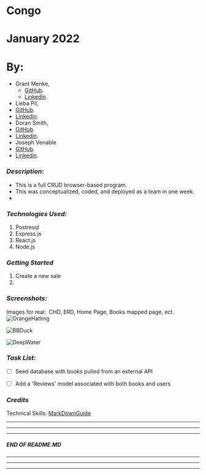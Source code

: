 # Congo
# January 2022
# By:
* Grant Menke, 
  * [GitHub](https://github.com/gmenke54).
  * [Linkedin](https://www.linkedin.com/in/grantmenke/).
* Lieba Pil,
 * [GitHub](https://github.com/liebapil).
 * [Linkedin](https://www.linkedin.com/in/lieba-pil/).
* Doran Smith, 
 * [GitHub](https://github.com/andora814).
 * [Linkedin](https://www.linkedin.com/in/dorancsmith/).
* Joseph Venable
 * [GitHub](https://github.com/JJVenable).
 * [Linkedin](https://www.linkedin.com/in/jjvenable).


### ***Description:***
* This is a full CRUD browser-based program.
* This was conceptualized, coded, and deployed as a team in one week. 
* 


### ***Technologies Used:***
1. Postresql
2. Express.js
3. React.js
4. Node.js

### ***Getting Started***
  1) Create a new sale
  2) 

### ***Screenshots:***

Images for real: 
CHD, ERD, Home Page, Books mapped page, ect. 
![OrangeHatImg](https://external-content.duckduckgo.com/iu/?u=https%3A%2F%2Fnwfilm.org%2Fapp%2Fuploads%2F2016%2F07%2Ftumblr_niwljvAz0h1qzs1n8o1_1280.jpg&f=1&nofb=1)

![BBDuck](https://external-content.duckduckgo.com/iu/?u=https%3A%2F%2F4kwallpaper.wiki%2Fwp-content%2Fuploads%2F2019%2F07%2F171906.jpg&f=1&nofb=1)

![DeepWater](https://external-content.duckduckgo.com/iu/?u=https%3A%2F%2Ftse1.mm.bing.net%2Fth%3Fid%3DOIP.pNVzNwRxz2tmjdfRTVQjRQHaEL%26pid%3DApi&f=1)

### ***Task List:***
- [ ] Seed database with books pulled from an external API
- [ ] Add a 'Reviews' model associated with both books and users


### ***Credits***


Technical Skills:
[MarkDownGuide](https://ia.net/writer/support/general/markdown-guide)



---
---
---
#####  END OF README.MD
---
---
---
